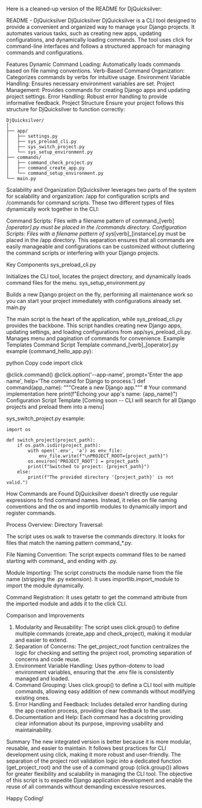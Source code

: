 
Here is a cleaned-up version of the README for DjQuicksilver:

README - DjQuicksilver
DjQuicksilver
DjQuicksilver is a CLI tool designed to provide a convenient and organized way to manage your Django projects. It automates various tasks, such as creating new apps, updating configurations, and dynamically loading commands. The tool uses click for command-line interfaces and follows a structured approach for managing commands and configurations.

Features
Dynamic Command Loading: Automatically loads commands based on file naming conventions.
Verb-Based Command Organization: Categorizes commands by verbs for intuitive usage.
Environment Variable Handling: Ensures necessary environment variables are set.
Project Management: Provides commands for creating Django apps and updating project settings.
Error Handling: Robust error handling to provide informative feedback.
Project Structure
Ensure your project follows this structure for DjQuicksilver to function correctly:

```
DjQuicksilver/
│
├── app/
│   ├── settings.py
│   ├── sys_preload_cli.py
│   ├── sys_switch_project.py
│   └── sys_setup_environment.py
├── commands/
│   ├── command_check_project.py
│   ├── command_create_app.py
│   └── command_setup_environment.py
└── main.py
```

Scalability and Organization
DjQuicksilver leverages two parts of the system for scalability and organization: /app for configuration scripts and /commands for command scripts. These two different types of files dynamically work together in the CLI:

Command Scripts: Files with a filename pattern of command_[verb]_[operator].py must be placed in the /commands directory.
Configuration Scripts: Files with a filename pattern of sys_[verb]_[instance].py must be placed in the /app directory.
This separation ensures that all commands are easily manageable and configurations can be customized without cluttering the command scripts or interfering with your Django projects.

Key Components
sys_preload_cli.py

Initializes the CLI tool, locates the project directory, and dynamically loads command files for the menu.
sys_setup_environment.py

Builds a new Django project on the fly, performing all maintenance work so you can start your project immediately with configurations already set.
main.py

The main script is the heart of the application, while sys_preload_cli.py provides the backbone.
This script handles creating new Django apps, updating settings, and loading configurations from app/sys_preload_cli.py.
Manages menu and pagination of commands for convenience.
Example Templates
Command Script Template
command_[verb]_[operator].py example (command_hello_app.py):

python
Copy code
import click

@click.command()
@click.option('--app-name', prompt='Enter the app name', help='The command for Django to process.')
def command(app_name):
    """Create a new Django app."""
    # Your command implementation here
    print(f"Echoing your app's name: {app_name}")
Configuration Script Template
[Coming soon -- CLI will search for all Django projects and preload them into a menu]

sys_switch_project.py example:

```
import os

def switch_project(project_path):
    if os.path.isdir(project_path):
        with open('.env', 'a') as env_file:
            env_file.write(f"\nPROJECT_ROOT={project_path}")
        os.environ['PROJECT_ROOT'] = project_path
        print(f"Switched to project: {project_path}")
    else:
        print(f"The provided directory '{project_path}' is not valid.")
```

How Commands are Found
DjQuicksilver doesn't directly use regular expressions to find command names. Instead, it relies on file naming conventions and the os and importlib modules to dynamically import and register commands.

Process Overview:
Directory Traversal:

The script uses os.walk to traverse the commands directory.
It looks for files that match the naming pattern command_*.py.

File Naming Convention:
The script expects command files to be named starting with command_ and ending with .py.

Module Importing:
The script constructs the module name from the file name (stripping the .py extension).
It uses importlib.import_module to import the module dynamically.

Command Registration:
It uses getattr to get the command attribute from the imported module and adds it to the click CLI.

Comparison and Improvements
1. Modularity and Reusability: The script uses click.group() to define multiple commands (create_app and check_project), making it modular and easier to extend.
2. Separation of Concerns: The get_project_root function centralizes the logic for checking and setting the project root, promoting separation of concerns and code reuse.
3. Environment Variable Handling: Uses python-dotenv to load environment variables, ensuring that the .env file is consistently managed and loaded.
4. Command Grouping: Uses click.group() to define a CLI tool with multiple commands, allowing easy addition of new commands without modifying existing ones.
5. Error Handling and Feedback: Includes detailed error handling during the app creation process, providing clear feedback to the user.
6. Documentation and Help: Each command has a docstring providing clear information about its purpose, improving usability and maintainability.

Summary
The new integrated version is better because it is more modular, reusable, and easier to maintain. It follows best practices for CLI development using click, making it more robust and user-friendly. The separation of the project root validation logic into a dedicated function (get_project_root) and the use of a command group (click.group()) allows for greater flexibility and scalability in managing the CLI tool. The objective of this script is to expedite Django application development and enable the reuse of all commands without demanding excessive resources.

Happy Coding!
